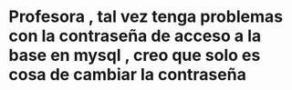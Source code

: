 # Profesora , tal vez tenga problemas con la contraseña de acceso a la base en mysql , creo que solo es cosa de cambiar la contraseña
